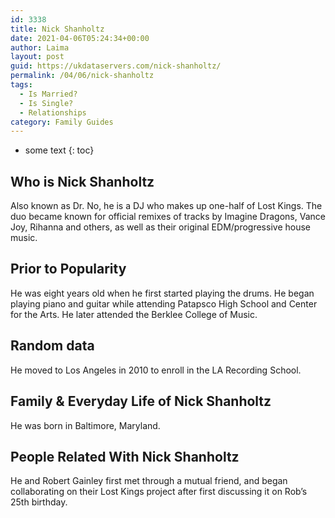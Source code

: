 ```yaml
---
id: 3338
title: Nick Shanholtz
date: 2021-04-06T05:24:34+00:00
author: Laima
layout: post
guid: https://ukdataservers.com/nick-shanholtz/
permalink: /04/06/nick-shanholtz
tags:
  - Is Married?
  - Is Single?
  - Relationships
category: Family Guides
---
```


* some text
{: toc}


## Who is Nick Shanholtz
                  
                  
                  
Also known as Dr. No, he is a DJ who makes up one-half of Lost Kings. The duo became known for official remixes of tracks by Imagine Dragons, Vance Joy, Rihanna and others, as well as their original EDM/progressive house music. 
                  
              
            
              
            
                
                
                
## Prior to Popularity
                  
                  
                  
He was eight years old when he first started playing the drums. He began playing piano and guitar while attending Patapsco High School and Center for the Arts. He later attended the Berklee College of Music. 
                  
              
            
              
            
                
                
                
## Random data
                  
                  
                  
He moved to Los Angeles in 2010 to enroll in the LA Recording School. 
                  
              
            
              
            
                
                
                
## Family & Everyday Life of Nick Shanholtz
                  
                  
                  
He was born in Baltimore, Maryland. 
                  
              
            
              
            
                
                
                
## People Related With Nick Shanholtz
                  
                  
                  
He and Robert Gainley first met through a mutual friend, and began collaborating on their Lost Kings project after first discussing it on Rob&#8217;s 25th birthday. 
                  
              
            
              
            
                
              
            
              
              
            
            
              
            
          
          
          